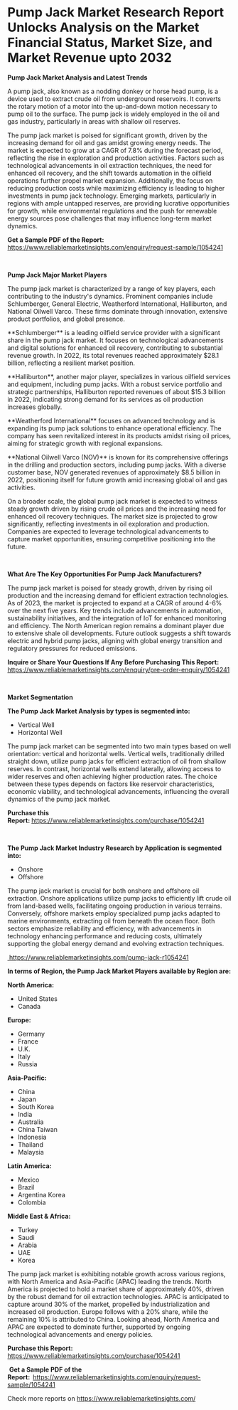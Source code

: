 <p><h1>Pump Jack Market Research Report Unlocks Analysis on the Market Financial Status, Market Size, and Market Revenue upto 2032</h1></p><p><strong>Pump Jack Market Analysis and Latest Trends</strong></p>
<p><p>A pump jack, also known as a nodding donkey or horse head pump, is a device used to extract crude oil from underground reservoirs. It converts the rotary motion of a motor into the up-and-down motion necessary to pump oil to the surface. The pump jack is widely employed in the oil and gas industry, particularly in areas with shallow oil reserves.</p><p>The pump jack market is poised for significant growth, driven by the increasing demand for oil and gas amidst growing energy needs. The market is expected to grow at a CAGR of 7.8% during the forecast period, reflecting the rise in exploration and production activities. Factors such as technological advancements in oil extraction techniques, the need for enhanced oil recovery, and the shift towards automation in the oilfield operations further propel market expansion. Additionally, the focus on reducing production costs while maximizing efficiency is leading to higher investments in pump jack technology. Emerging markets, particularly in regions with ample untapped reserves, are providing lucrative opportunities for growth, while environmental regulations and the push for renewable energy sources pose challenges that may influence long-term market dynamics.</p></p>
<p><strong>Get a Sample PDF of the Report:&nbsp;</strong> <a href="https://www.reliablemarketinsights.com/enquiry/request-sample/1054241?utm_campaign=2131&utm_medium=2&utm_source=Github&utm_content=ia&utm_term=16022025&utm_id=pump-jack">https://www.reliablemarketinsights.com/enquiry/request-sample/1054241</a></p>
<p>&nbsp;</p>
<p><strong>Pump Jack Major Market Players</strong></p>
<p><p>The pump jack market is characterized by a range of key players, each contributing to the industry's dynamics. Prominent companies include Schlumberger, General Electric, Weatherford International, Halliburton, and National Oilwell Varco. These firms dominate through innovation, extensive product portfolios, and global presence.</p><p>**Schlumberger** is a leading oilfield service provider with a significant share in the pump jack market. It focuses on technological advancements and digital solutions for enhanced oil recovery, contributing to substantial revenue growth. In 2022, its total revenues reached approximately $28.1 billion, reflecting a resilient market position.</p><p>**Halliburton**, another major player, specializes in various oilfield services and equipment, including pump jacks. With a robust service portfolio and strategic partnerships, Halliburton reported revenues of about $15.3 billion in 2022, indicating strong demand for its services as oil production increases globally.</p><p>**Weatherford International** focuses on advanced technology and is expanding its pump jack solutions to enhance operational efficiency. The company has seen revitalized interest in its products amidst rising oil prices, aiming for strategic growth with regional expansions.</p><p>**National Oilwell Varco (NOV)** is known for its comprehensive offerings in the drilling and production sectors, including pump jacks. With a diverse customer base, NOV generated revenues of approximately $8.5 billion in 2022, positioning itself for future growth amid increasing global oil and gas activities.</p><p>On a broader scale, the global pump jack market is expected to witness steady growth driven by rising crude oil prices and the increasing need for enhanced oil recovery techniques. The market size is projected to grow significantly, reflecting investments in oil exploration and production. Companies are expected to leverage technological advancements to capture market opportunities, ensuring competitive positioning into the future.</p></p>
<p>&nbsp;</p>
<p><strong>What Are The Key Opportunities For Pump Jack Manufacturers?</strong></p>
<p><p>The pump jack market is poised for steady growth, driven by rising oil production and the increasing demand for efficient extraction technologies. As of 2023, the market is projected to expand at a CAGR of around 4-6% over the next five years. Key trends include advancements in automation, sustainability initiatives, and the integration of IoT for enhanced monitoring and efficiency. The North American region remains a dominant player due to extensive shale oil developments. Future outlook suggests a shift towards electric and hybrid pump jacks, aligning with global energy transition and regulatory pressures for reduced emissions.</p></p>
<p><strong>Inquire or Share Your Questions If Any Before Purchasing This Report:</strong> <a href="https://www.reliablemarketinsights.com/enquiry/pre-order-enquiry/1054241?utm_campaign=2131&utm_medium=2&utm_source=Github&utm_content=ia&utm_term=16022025&utm_id=pump-jack">https://www.reliablemarketinsights.com/enquiry/pre-order-enquiry/1054241</a></p>
<p>&nbsp;</p>
<p><strong>Market Segmentation</strong></p>
<p><strong>The Pump Jack Market Analysis by types is segmented into:</strong></p>
<p><ul><li>Vertical Well</li><li>Horizontal Well</li></ul></p>
<p><p>The pump jack market can be segmented into two main types based on well orientation: vertical and horizontal wells. Vertical wells, traditionally drilled straight down, utilize pump jacks for efficient extraction of oil from shallow reserves. In contrast, horizontal wells extend laterally, allowing access to wider reserves and often achieving higher production rates. The choice between these types depends on factors like reservoir characteristics, economic viability, and technological advancements, influencing the overall dynamics of the pump jack market.</p></p>
<p><strong>Purchase this Report:&nbsp;</strong><a href="https://www.reliablemarketinsights.com/purchase/1054241?utm_campaign=2131&utm_medium=2&utm_source=Github&utm_content=ia&utm_term=16022025&utm_id=pump-jack">https://www.reliablemarketinsights.com/purchase/1054241</a></p>
<p>&nbsp;</p>
<p><strong>The Pump Jack Market Industry Research by Application is segmented into:</strong></p>
<p><ul><li>Onshore</li><li>Offshore</li></ul></p>
<p><p>The pump jack market is crucial for both onshore and offshore oil extraction. Onshore applications utilize pump jacks to efficiently lift crude oil from land-based wells, facilitating ongoing production in various terrains. Conversely, offshore markets employ specialized pump jacks adapted to marine environments, extracting oil from beneath the ocean floor. Both sectors emphasize reliability and efficiency, with advancements in technology enhancing performance and reducing costs, ultimately supporting the global energy demand and evolving extraction techniques.</p></p>
<p><a href="https://www.reliablemarketinsights.com/pump-jack-r1054241?utm_campaign=2131&utm_medium=2&utm_source=Github&utm_content=ia&utm_term=16022025&utm_id=pump-jack">&nbsp;https://www.reliablemarketinsights.com/pump-jack-r1054241</a></p>
<p><strong>In terms of Region, the Pump Jack Market Players available by Region are:</strong></p>
<p>
    <p> <strong> North America: </strong>
        <ul>
            <li>United States</li>
            <li>Canada</li>
        </ul>
        </p> 
    <p> <strong> Europe: </strong>
        <ul>
            <li>Germany</li>
            <li>France</li>
            <li>U.K.</li>
            <li>Italy</li>
            <li>Russia</li>
        </ul>
        </p> 
    <p> <strong> Asia-Pacific: </strong>
        <ul>
            <li>China</li>
            <li>Japan</li>
            <li>South Korea</li>
            <li>India</li>
            <li>Australia</li>
            <li>China Taiwan</li>
            <li>Indonesia</li>
            <li>Thailand</li>
            <li>Malaysia</li>
        </ul>
        </p> 
    <p> <strong> Latin America: </strong>
        <ul>
            <li>Mexico</li>
            <li>Brazil</li>
            <li>Argentina Korea</li>
            <li>Colombia</li>
        </ul>
        </p> 
    <p> <strong> Middle East & Africa: </strong>
        <ul>
            <li>Turkey</li>
            <li>Saudi</li>
            <li>Arabia</li>
            <li>UAE</li>
            <li>Korea</li>
        </ul>
    </p>
    </p>
<p><p>The pump jack market is exhibiting notable growth across various regions, with North America and Asia-Pacific (APAC) leading the trends. North America is projected to hold a market share of approximately 40%, driven by the robust demand for oil extraction technologies. APAC is anticipated to capture around 30% of the market, propelled by industrialization and increased oil production. Europe follows with a 20% share, while the remaining 10% is attributed to China. Looking ahead, North America and APAC are expected to dominate further, supported by ongoing technological advancements and energy policies.</p></p>
<p><strong>Purchase this Report: </strong><a href="https://www.reliablemarketinsights.com/purchase/1054241?utm_campaign=2131&utm_medium=2&utm_source=Github&utm_content=ia&utm_term=16022025&utm_id=pump-jack">https://www.reliablemarketinsights.com/purchase/1054241</a></p>
<p>&nbsp;<strong>Get a Sample PDF of the Report:&nbsp;&nbsp;</strong><a href="https://www.reliablemarketinsights.com/enquiry/request-sample/1054241?utm_campaign=2131&utm_medium=2&utm_source=Github&utm_content=ia&utm_term=16022025&utm_id=pump-jack">https://www.reliablemarketinsights.com/enquiry/request-sample/1054241</a></p>
<p><strong></strong></p>
<p>Check more reports on <a href="https://www.reliablemarketinsights.com/?utm_campaign=2131&utm_medium=2&utm_source=Github&utm_content=ia&utm_term=16022025&utm_id=pump-jack">https://www.reliablemarketinsights.com/</a></p>